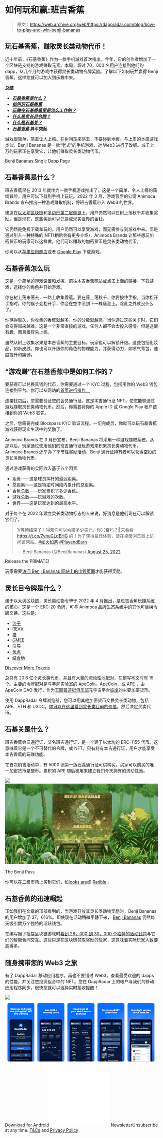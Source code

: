 # 如何玩和赢:班吉香蕉

> 原文：<https://web.archive.org/web/https://dappradar.com/blog/how-to-play-and-win-benji-bananas>

## 玩石基香蕉，赚取灵长类动物代币！

近十年前，《石基香蕉》作为一款手机游戏首次推出。今年，它的创作者增加了一个区块链支持的游戏赚取元素。本周，超过 70，000 名用户连接到他们的 dapp，从几个月的游戏中获得灵长类动物令牌奖励。了解以下如何玩并赢得 Benji 香蕉，这样您就可以加入到乐趣中来。

**总结**

*   ***[石磊香蕉是什么？](https://web.archive.org/web/20221014121829/https://dappradar.com/blog/how-to-play-and-win-benji-bananas/#what-is)***
*   ***[如何玩石磊香蕉](https://web.archive.org/web/20221014121829/https://dappradar.com/blog/how-to-play-and-win-benji-bananas/#how-play)***
*   ***[玩赚在石基香蕉里是怎么工作的？](https://web.archive.org/web/20221014121829/https://dappradar.com/blog/how-to-play-and-win-benji-bananas/#play-to-earn)***
*   ***[什么是灵长目令牌？](https://web.archive.org/web/20221014121829/https://dappradar.com/blog/how-to-play-and-win-benji-bananas/#primate-token)***
*   ***[什么是石基关？](https://web.archive.org/web/20221014121829/https://dappradar.com/blog/how-to-play-and-win-benji-bananas/#benji-pass)***
*   ***[石基香蕉](https://web.archive.org/web/20221014121829/https://dappradar.com/blog/how-to-play-and-win-benji-bananas/#meteoric-rise)* 异军突起**

游戏很简单，简直让人上瘾。在树间荡来荡去，不要碰到地板。与上周的本周游戏类似，Benji Bananas 是一款“老式”的手机游戏，对 Web3 进行了改版。成千上万的玩家正在享受它，让他们赚取灵长类动物代币。

[Benji Bananas Single Dapp Page](https://web.archive.org/web/20221014121829/https://dappradar.com/multichain/games/benji-bananas)

## 石基香蕉是什么？

班吉香蕉早在 2013 年就作为一款手机游戏推出了。这是一个简单、令人上瘾的荡绳冒险，用户可以下载到手机上玩玩。2022 年 3 月，游戏背后的公司 Animoca Brands 宣布推出一种游戏赚取机制，将班吉香蕉带入 Web3 的世界。

建造在[以太坊区块链](https://web.archive.org/web/20221014121829/https://dappradar.com/rankings/protocol/ethereum/category/games)和[多边形第二层侧链](https://web.archive.org/web/20221014121829/https://dappradar.com/rankings/protocol/polygon/category/games)上，用户仍然可以在树上荡秋千并收集奖励。但是现在，这些奖励可以兑换成现实世界的金钱。

它仍然是免费下载和玩的，用户仍然可以享受游戏，而无需参与到游戏中来。但是通过引入一种特殊的 NFT(稍后会有更多介绍)，Animoca Brands 让那些想玩加密货币的玩家可以这样做。他们可以赚取的加密货币是灵长类动物代币。

你可以从[苹果应用商店](https://web.archive.org/web/20221014121829/https://apps.apple.com/us/app/benji-bananas-run-jump-win/id622511748)或者 [Google Play](https://web.archive.org/web/20221014121829/https://play.google.com/store/apps/details?id=com.fingersoft.benjibananas&hl=en_GB&gl=US) 下载游戏。

## 石基香蕉怎么玩

这是一个简单的游戏设置和发挥。前往本吉香蕉网站或点击上面的链接。下载游戏，选择你的角色并开始游戏。

你在树上荡来荡去，一路上收集香蕉。要在藤上荡秋千，你要按住手指。当你松开手指时，你的猴子会松开手，你会在空中荡到下一棵藤蔓上。除此之外就没什么了。

你荡得越久，你收集的香蕉就越多，你的分数就越高。当你通过这些关卡时，它们会变得越来越难。这是一个非常直接的游戏，任何人都不会太投入感情。但是这很有趣，而且很容易上瘾。

虽然从树上收集水果是本吉香蕉的主要目标，玩家也可以解锁升级。这些包括化妆品，如新皮肤。你也可以升级你的角色的物理能力，并获得动力，如喷气背包，速度提升和鹰骑。

## “游戏赚”在石基香蕉中是如何工作的？

要获得可以兑换真钱的代币，你需要通过一个 KYC 过程，包括用你的 Web3 钱包连接到平台。你可以从网站的[首页进行操作。](https://web.archive.org/web/20221014121829/https://dappradar.com/deeplink/14556)

连接钱包后，您需要验证您的会员通行证。这是本吉通行证 NFT，使您能够通过游戏赚取灵长类动物代币。然后，你需要将你的 Apple ID 或 Google Play 帐户链接到你的 Web3 钱包。

之后，您需要完成 Blockpass KYC 验证流程。一切完成后，你就可以玩石磊香蕉游戏获得现实生活中的奖励了。

Animoca Brands 在 3 月份宣布，Benji Bananas 将采用一种游戏赚取系统。从那以后，玩家通过使用他们的班吉通行证玩游戏来积累灵长类动物代币。Animoca Brands 还举办了季节性奖励活动，Benji 通行证持有者可以获得空投的灵长类动物代币。

通过游戏获得的实际收入基于五个因素:

*   距离——这是球员挥杆的最远距离。
*   总距离——这是特定时间段内累计的总距离。
*   香蕉总数——玩家累积了多少香蕉。
*   游戏总数——玩游戏的次数。
*   世界——这是玩家达到的最高水平。

对于每个在 2022 年建立灵长类动物标志的人来说，好消息是他们现在可以解锁它们了。

> 1/等待结束了！得知你可以索赔多少美元，你兴奋吗？🙊来看看 https://t.co/7ynuGLdBHG 的！为了获得最佳体验，请在桌面浏览器上访问该网站。[#如火如荼](https://web.archive.org/web/20221014121829/https://twitter.com/hashtag/FullSwing?src=hash&ref_src=twsrc%5Etfw) [#PlayandEarn](https://web.archive.org/web/20221014121829/https://twitter.com/hashtag/PlayandEarn?src=hash&ref_src=twsrc%5Etfw)
> 
> — Benji Bananas (@BenjiBananas) [August 25, 2022](https://web.archive.org/web/20221014121829/https://twitter.com/BenjiBananas/status/1562827794954223619?ref_src=twsrc%5Etfw)

Release the PRIMATE!

玩家需要[访问 Benji Bananas 网站上的申领页面](https://web.archive.org/web/20221014121829/https://benjibananas.com/claim)才能获得奖励。

## 灵长目令牌是什么？

建于以太坊区块链，灵长类动物令牌于 2022 年 4 月推出，是班吉香蕉玩赚系统的核心。这是一个 ERC-20 令牌，可与 Animoca 品牌生态系统中的其他可替换令牌交换。这些是:

*   [沙子](https://web.archive.org/web/20221014121829/https://dappradar.com/hub/token/eth/SAND?from=0x3845badade8e6dff049820680d1f14bd3903a5d0)
*   [REVV](https://web.archive.org/web/20221014121829/https://dappradar.com/hub/token/eth/REVV?from=0x557b933a7c2c45672b610f8954a3deb39a51a8ca)
*   [塔](https://web.archive.org/web/20221014121829/https://dappradar.com/hub/token/eth/TOWER?from=0x1c9922314ed1415c95b9fd453c3818fd41867d0b)
*   [GMEE](https://web.archive.org/web/20221014121829/https://dappradar.com/hub/token/eth/GMEE?from=0xd9016a907dc0ecfa3ca425ab20b6b785b42f2373)
*   [引导](https://web.archive.org/web/20221014121829/https://dappradar.com/hub/token/eth/QUIDD?from=0xda9fdab21bc4a5811134a6e0ba6ca06624e67c07)
*   [优点](https://web.archive.org/web/20221014121829/https://dappradar.com/hub/token/eth/PROS?from=0x8642a849d0dcb7a15a974794668adcfbe4794b56)
*   [结合地](https://web.archive.org/web/20221014121829/https://dappradar.com/hub/token/eth/BONDLY_1?from=0xd2dda223b2617cb616c1580db421e4cfae6a8a85)

[Discover More Tokens](https://web.archive.org/web/20221014121829/https://dappradar.com/hub/tokens/ethereum/all/1)

总共有 20.6 亿个灵长类代币，并且有大量的流动性池配对，在撰写本文时有 15 个。主要的令牌配对是与宇迦实验室的 ApeCoin。ApeCoin，或 [APE](https://web.archive.org/web/20221014121829/https://dappradar.com/hub/token/eth/APE?from=0x4d224452801aced8b2f0aebe155379bb5d594381) ，由 ApeCoin DAO 发行，作为[无聊猿游艇俱乐部](https://web.archive.org/web/20221014121829/https://dappradar.com/blog/what-is-bored-ape-yacht-club)元宇宙平台[彼岸](https://web.archive.org/web/20221014121829/https://dappradar.com/blog/what-is-the-otherside-metaverse-how-does-it-work)的主要加密货币。

使用 DappRadar 令牌浏览器，您可以用其他加密货币交换灵长类动物，包括 APE、ETH 和 USDC。[你可以在这里看到灵长类目前的价值](https://web.archive.org/web/20221014121829/https://dappradar.com/hub/token/eth/PRIMATE/APE?from=0x46e98FFE40E408bA6412bEb670507e083C8B95ff)，然后决定买卖代币。

## 石基关是什么？

班吉香蕉会员通行证，又名班吉通行证，是一个建于以太坊的 ERC-1155 代币。这意味着它是一个不可替代的令牌，或 NFT。只有持有本吉通行证，用户才能享受本吉香蕉的玩赚功能。

在首次销售活动中，有 5000 张第一版石磊通行证可供购买。买家可以购买的唯一加密货币是硬币。累积的 APE 随后被用来建立我们今天拥有的流动性池。

![](img/7f2fad8c2c1e9bf60c59c93833c28bec.png)![](img/1b42b93dd1a13f096358383746bf27af.png)

The Benji Pass

你可以在二级市场上买到它们，如[looks are](https://web.archive.org/web/20221014121829/https://dappradar.com/ethereum/marketplaces/looksrare)或 [Rarible](https://web.archive.org/web/20221014121829/https://dappradar.com/multichain/marketplaces/rarible) 。

## 石基香蕉的迅速崛起

正如我们在文章的顶部看到的，当游戏开放其灵长类动物奖励时，Benji Bananas 的用户增加了 37，616%。即使现在活动稍微平静下来， [Benji Bananas](https://web.archive.org/web/20221014121829/https://dappradar.com/multichain/games/benji-bananas) 仍然每天吸引数万个独特的活跃钱包。

在编写猴子摇摆区块链游戏时[看到 28，000 到 30，000 个独特的活动钱包](https://web.archive.org/web/20221014121829/https://dappradar.com/multichain/games/benji-bananas)与它们的智能合同交互。这些只是在区块链领取奖励的玩家，这意味着实际玩家人数要高得多。

## 随身携带您的 Web3 之旅

有了 DappRadar 移动应用程序，再也不要错过 Web3。查看最受欢迎的 dapps 的性能，并关注您投资组合中的 NFT。您在 DappRadar 上的帐户与我们的移动应用程序同步，很快您就可以选择实时接收提醒！

[](https://web.archive.org/web/20221014121829/https://play.google.com/store/apps/details?id=com.portfolio.dappradar)[![](img/a3634373d68930c5d4e8a7fce618f91f.png)<picture>![](img/56fec8753ca003fee666f64ff8a6543f.png)</picture>](https://web.archive.org/web/20221014121829/https://play.google.com/store/apps/details?id=com.portfolio.dappradar)[Download for Android](https://web.archive.org/web/20221014121829/https://play.google.com/store/apps/details?id=com.portfolio.dappradar)![](img/6d5a4a2d609c56e1a5771717e54ba759.png) NewsletterUnsubscribe at any time. [T&Cs](https://web.archive.org/web/20221014121829/https://dappradar.com/terms) and [Privacy Policy](https://web.archive.org/web/20221014121829/https://dappradar.com/privacy-policy)
